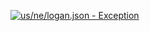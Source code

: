 [![us/ne/logan.json - Exception](https://img.shields.io/badge/us/ne/logan.json-Exception-red)](https://github.com/openaddresses/openaddresses/tree/master/sources/us/ne/logan.json)